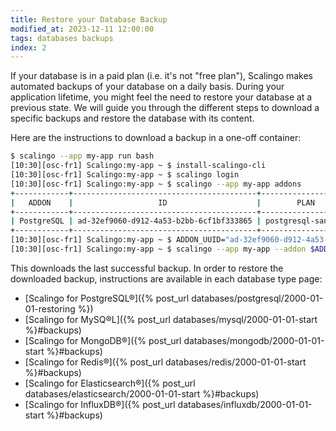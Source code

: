 ```yaml
---
title: Restore your Database Backup
modified_at: 2023-12-11 12:00:00
tags: databases backups
index: 2
---
```


If your database is in a paid plan (i.e. it's not "free plan"), Scalingo makes automated backups of
your database on a daily basis. During your application lifetime, you might feel the need to restore
your database at a previous state. We will guide you through the different steps to download a
specific backups and restore the database with its content.

Here are the instructions to download a backup in a one-off container:

```sh
$ scalingo --app my-app run bash
[10:30][osc-fr1] Scalingo:my-app ~ $ install-scalingo-cli
[10:30][osc-fr1] Scalingo:my-app ~ $ scalingo login
[10:30][osc-fr1] Scalingo:my-app ~ $ scalingo --app my-app addons
+------------+-----------------------------------------+--------------------+---------+
|   ADDON    |                   ID                    |        PLAN        | STATUS  |
+------------+-----------------------------------------+--------------------+---------+
| PostgreSQL | ad-32ef9060-d912-4a53-b2bb-6cf1bf333865 | postgresql-sandbox | running |
+------------+-----------------------------------------+--------------------+---------+
[10:30][osc-fr1] Scalingo:my-app ~ $ ADDON_UUID="ad-32ef9060-d912-4a53-b2bb-6cf1bf333865"
[10:30][osc-fr1] Scalingo:my-app ~ $ scalingo --app my-app --addon $ADDON_UUID backups-download
```

This downloads the last successful backup. In order to restore the downloaded backup, instructions are available in each database type page:

- [Scalingo for PostgreSQL®]({% post_url databases/postgresql/2000-01-01-restoring %})
- [Scalingo for MySQ®L]({% post_url databases/mysql/2000-01-01-start %}#backups)
- [Scalingo for MongoDB®]({% post_url databases/mongodb/2000-01-01-start %}#backups)
- [Scalingo for Redis®]({% post_url databases/redis/2000-01-01-start %}#backups)
- [Scalingo for Elasticsearch®]({% post_url databases/elasticsearch/2000-01-01-start %}#backups)
- [Scalingo for InfluxDB®]({% post_url databases/influxdb/2000-01-01-start %}#backups)
